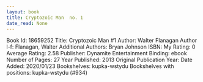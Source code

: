 ```yaml
---
layout: book
title: Cryptozoic Man  no. 1
date_read: None
---
```


Book Id: 18659252
Title: Cryptozoic Man #1
Author: Walter Flanagan
Author l-f: Flanagan, Walter
Additional Authors: Bryan Johnson
ISBN: 
My Rating: 0
Average Rating: 2.58
Publisher: Dynamite Entertainment
Binding: ebook
Number of Pages: 27
Year Published: 2013
Original Publication Year: 
Date Added: 2020/01/23
Bookshelves: kupka-wstydu
Bookshelves with positions: kupka-wstydu (#934)

